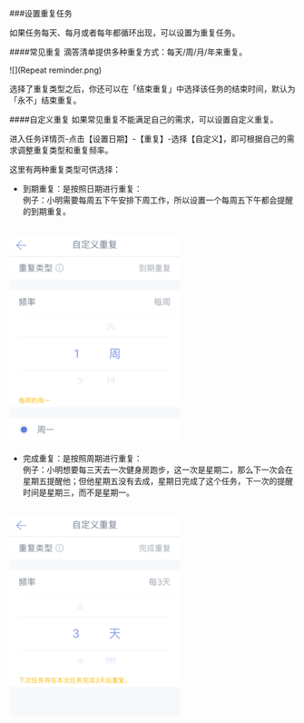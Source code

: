 ###设置重复任务

如果任务每天、每月或者每年都循环出现，可以设置为重复任务。


####常见重复
滴答清单提供多种重复方式：每天/周/月/年来重复。

![](Repeat reminder.png)

选择了重复类型之后，你还可以在「结束重复」中选择该任务的结束时间，默认为「永不」结束重复。

####自定义重复
如果常见重复不能满足自己的需求，可以设置自定义重复。

进入任务详情页-点击【设置日期】-【重复】-选择【自定义】，即可根据自己的需求调整重复类型和重复频率。

这里有两种重复类型可供选择：

* 到期重复：是按照日期进行重复：
<br >例子：小明需要每周五下午安排下周工作，所以设置一个每周五下午都会提醒的到期重复。

<br ><img src="../images/images_ios2.6/image4223.PNG" title="到期重复" width="300" />

* 完成重复：是按照周期进行重复：
<br >例子：小明想要每三天去一次健身房跑步，这一次是星期二，那么下一次会在星期五提醒他；但他星期五没有去成，星期日完成了这个任务，下一次的提醒时间是星期三，而不是星期一。

<br ><img src="../images/images_ios2.6/image4222.PNG" title="完成重复" width="300" />
